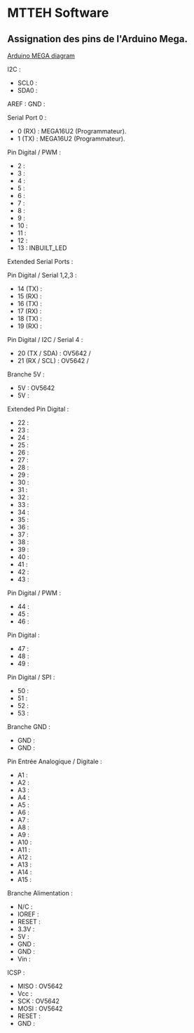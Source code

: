 # MTTEH Software

## Assignation des pins de l'Arduino Mega.
[Arduino MEGA diagram](https://www.theengineeringprojects.com/wp-content/uploads/2018/06/introduction-to-arduino-mega-5.png)

I2C :
 - SCL0 : 
 - SDA0 : 
 
AREF :
GND : 

Serial Port 0 : 
 - 0 (RX) : MEGA16U2 (Programmateur).
 - 1 (TX) : MEGA16U2 (Programmateur).

Pin Digital / PWM : 
 - 2 : 
 - 3 : 
 - 4 : 
 - 5 : 
 - 6 : 
 - 7 : 
 - 8 : 
 - 9 : 
 - 10 : 
 - 11 : 
 - 12 : 
 - 13 : INBUILT_LED

Extended Serial Ports : 

Pin Digital / Serial 1,2,3 :
 - 14 (TX) : 
 - 15 (RX) : 
 - 16 (TX) : 
 - 17 (RX) : 
 - 18 (TX) : 
 - 19 (RX) : 

Pin Digital / I2C / Serial 4 :
 - 20 (TX / SDA) : OV5642 / 
 - 21 (RX / SCL) : OV5642 / 

Branche 5V :
 - 5V : OV5642
 - 5V : 

Extended Pin Digital :
 - 22 : 
 - 23 : 
 - 24 : 
 - 25 : 
 - 26 : 
 - 27 : 
 - 28 : 
 - 29 : 
 - 30 : 
 - 31 : 
 - 32 : 
 - 33 : 
 - 34 : 
 - 35 : 
 - 36 : 
 - 37 : 
 - 38 : 
 - 39 : 
 - 40 : 
 - 41 : 
 - 42 : 
 - 43 : 

Pin Digital / PWM :
 - 44 : 
 - 45 : 
 - 46 : 

Pin Digital :
 - 47 : 
 - 48 : 
 - 49 : 

Pin Digital / SPI :
 - 50 : 
 - 51 : 
 - 52 : 
 - 53 : 

Branche GND :
 - GND : 
 - GND : 

Pin Entrée Analogique / Digitale :
 - A1 : 
 - A2 : 
 - A3 : 
 - A4 : 
 - A5 : 
 - A6 : 
 - A7 : 
 - A8 : 
 - A9 : 
 - A10 : 
 - A11 : 
 - A12 : 
 - A13 : 
 - A14 : 
 - A15 : 

Branche Alimentation :
 - N/C : 
 - IOREF : 
 - RESET : 
 - 3.3V : 
 - 5V : 
 - GND : 
 - GND : 
 - Vin :
 
ICSP : 
 - MISO : OV5642
 - Vcc : 
 - SCK : OV5642
 - MOSI : OV5642
 - RESET : 
 - GND : 
 
 
